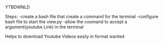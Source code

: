 
YTBDWNLD


Steps:
	-create a bash file that create a command for the terminal
	-configure bash file to start the view.py
	-allow the coomand to accept a argument(youtube Link) in the terminal




Helps to download Youtube Videos easily in format wanted

